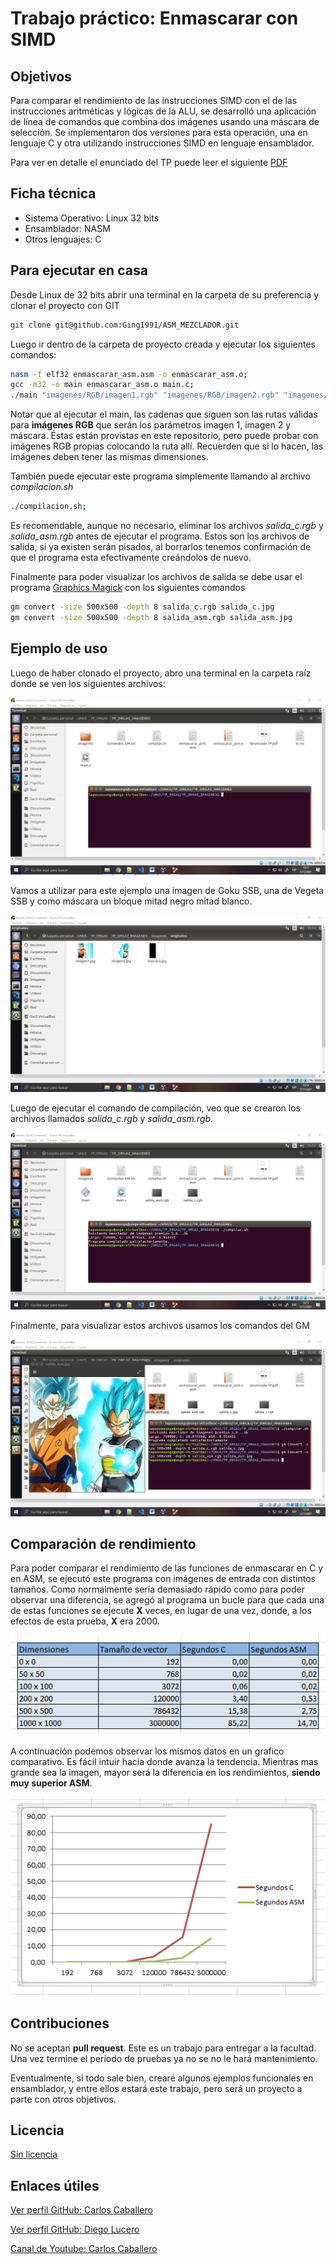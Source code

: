 # Trabajo práctico: Enmascarar con SIMD

## Objetivos
Para comparar el rendimiento de las instrucciones SIMD con el de las instrucciones aritméticas y lógicas de la ALU, se desarrolló una aplicación de línea de comandos que combina dos imágenes usando una máscara de selección. Se implementaron dos versiones para esta operación, una en lenguaje C y otra utilizando instrucciones SIMD en lenguaje ensamblador.

Para ver en detalle el enunciado del TP puede leer el siguiente [PDF](https://github.com/Ging1991/ASM_MEZCLADOR/blob/master/Enunciado%20TP.pdf)

## Ficha técnica
- Sistema Operativo: Linux 32 bits
- Ensamblador: NASM
- Otros lenguajes: C

## Para ejecutar en casa
Desde Linux de 32 bits abrir una terminal en la carpeta de su preferencia y clonar el proyecto con GIT
```bash
git clone git@github.com:Ging1991/ASM_MEZCLADOR.git
```
Luego ir dentro de la carpeta de proyecto creada y ejecutar los siguientes comandos:
```bash
nasm -f elf32 enmascarar_asm.asm -o enmascarar_asm.o;
gcc -m32 -o main enmascarar_asm.o main.c;
./main "imagenes/RGB/imagen1.rgb" "imagenes/RGB/imagen2.rgb" "imagenes/RGB/mascara.rgb";
```
Notar que al ejecutar el main, las cadenas que siguen son las rutas válidas para **imágenes RGB** que serán los parámetros imagen 1, imagen 2 y máscara. Éstas están provistas en este repositorio, pero puede probar con imágenes RGB propias colocando la ruta allí. Recuerden que si lo hacen, las imágenes deben tener las mismas dimensiones.

También puede ejecutar este programa simplemente llamando al archivo _compilacion.sh_
```bash
./compilacion.sh;
```

Es recomendable, aunque no necesario, eliminar los archivos _salida_c.rgb_ y _salida_asm.rgb_ antes de ejecutar el programa. Estos son los archivos de salida, si ya existen serán pisados, al borrarlos tenemos confirmación de que el programa esta efectivamente creándolos de nuevo.

Finalmente para poder visualizar los archivos de salida se debe usar el programa [Graphics Magick](http://www.graphicsmagick.org/) con los siguientes comandos
```bash
gm convert -size 500x500 -depth 8 salida_c.rgb salida_c.jpg
gm convert -size 500x500 -depth 8 salida_asm.rgb salida_asm.jpg
```

## Ejemplo de uso
Luego de haber clonado el proyecto, abro una terminal en la carpeta raíz donde se ven los siguientes archivos:

![Captura 1](/imagenes/capturas/tp_captura_1.png)

Vamos a utilizar para este ejemplo una imagen de Goku SSB, una de Vegeta SSB y como máscara un bloque mitad negro mitad blanco.

![Captura 2](/imagenes/capturas/tp_captura_2.png)

Luego de ejecutar el comando de compilación, veo que se crearon los archivos llamados _salida_c.rgb_ y _salida_asm.rgb_.

![Captura 3](/imagenes/capturas/tp_captura_3.png)

Finalmente, para visualizar estos archivos usamos los comandos del GM

![Captura 4](/imagenes/capturas/tp_captura_4.png)

## Comparación de rendimiento
Para poder comparar el rendimiento de las funciones de enmascarar en C y en ASM, se ejecutó este programa con imágenes de entrada con distintos tamaños. Como normalmente sería demasiado rápido como para poder observar una diferencia, se agregó al programa un bucle para que cada una de estas funciones se ejecute **X** veces, en lugar de una vez, donde, a los efectos de esta prueba, **X** era 2000.

![Captura 5](/imagenes/capturas/tp_captura_5.png)

A continuación podemos observar los mismos datos en un grafico comparativo. Es fácil intuir hacia donde avanza la tendencia. Mientras mas grande sea la imagen, mayor será la diferencia en los rendimientos, **siendo muy superior ASM**.

![Captura 6](/imagenes/capturas/tp_captura_6.png)

## Contribuciones
No se aceptan **pull request**. Este es un trabajo para entregar a la facultad. Una vez termine el periodo de pruebas ya no se no le hará mantenimiento.

Eventualmente, si todo sale bien, crearé algunos ejemplos funcionales en ensamblador, y entre ellos estará este trabajo, pero será un proyecto a parte con otros objetivos.
## Licencia
[Sin licencia](https://choosealicense.com/licenses/unlicense/)
## Enlaces útiles
[Ver perfil GitHub: Carlos Caballero](https://github.com/Ging1991)

[Ver perfil GitHub: Diego Lucero](https://github.com/sor1diegoml)

[Canal de Youtube: Carlos Caballero](https://www.youtube.com/channel/UCsdNi2EY87x7vPVA9nNtyvA)
